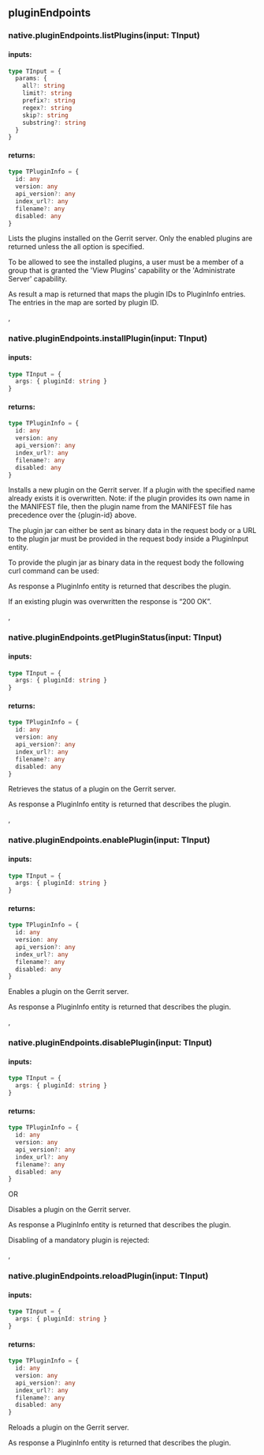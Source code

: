 ## pluginEndpoints

### native.pluginEndpoints.listPlugins(input: TInput)

#### inputs:

```typescript
type TInput = {
  params: {
    all?: string
    limit?: string
    prefix?: string
    regex?: string
    skip?: string
    substring?: string
  }
}
```

#### returns:

```typescript
type TPluginInfo = {
  id: any
  version: any
  api_version?: any
  index_url?: any
  filename?: any
  disabled: any
}
```

Lists the plugins installed on the Gerrit server. Only the enabled
plugins are returned unless the all option is specified.

To be allowed to see the installed plugins, a user must be a member of
a group that is granted the 'View Plugins' capability or the
'Administrate Server' capability.

As result a map is returned that maps the plugin IDs to
PluginInfo entries. The entries in the map are sorted
by plugin ID.

,

### native.pluginEndpoints.installPlugin(input: TInput)

#### inputs:

```typescript
type TInput = {
  args: { pluginId: string }
}
```

#### returns:

```typescript
type TPluginInfo = {
  id: any
  version: any
  api_version?: any
  index_url?: any
  filename?: any
  disabled: any
}
```

Installs a new plugin on the Gerrit server. If a plugin with the
specified name already exists it is overwritten. Note: if the plugin
provides its own name in the MANIFEST file, then the plugin name from
the MANIFEST file has precedence over the {plugin-id} above.

The plugin jar can either be sent as binary data in the request body
or a URL to the plugin jar must be provided in the request body inside
a PluginInput entity.

To provide the plugin jar as binary data in the request body the
following curl command can be used:

As response a PluginInfo entity is returned that
describes the plugin.

If an existing plugin was overwritten the response is “200 OK”.

,

### native.pluginEndpoints.getPluginStatus(input: TInput)

#### inputs:

```typescript
type TInput = {
  args: { pluginId: string }
}
```

#### returns:

```typescript
type TPluginInfo = {
  id: any
  version: any
  api_version?: any
  index_url?: any
  filename?: any
  disabled: any
}
```

Retrieves the status of a plugin on the Gerrit server.

As response a PluginInfo entity is returned that
describes the plugin.

,

### native.pluginEndpoints.enablePlugin(input: TInput)

#### inputs:

```typescript
type TInput = {
  args: { pluginId: string }
}
```

#### returns:

```typescript
type TPluginInfo = {
  id: any
  version: any
  api_version?: any
  index_url?: any
  filename?: any
  disabled: any
}
```

Enables a plugin on the Gerrit server.

As response a PluginInfo entity is returned that
describes the plugin.

,

### native.pluginEndpoints.disablePlugin(input: TInput)

#### inputs:

```typescript
type TInput = {
  args: { pluginId: string }
}
```

#### returns:

```typescript
type TPluginInfo = {
  id: any
  version: any
  api_version?: any
  index_url?: any
  filename?: any
  disabled: any
}
```

OR

Disables a plugin on the Gerrit server.

As response a PluginInfo entity is returned that
describes the plugin.

Disabling of a mandatory plugin
is rejected:

,

### native.pluginEndpoints.reloadPlugin(input: TInput)

#### inputs:

```typescript
type TInput = {
  args: { pluginId: string }
}
```

#### returns:

```typescript
type TPluginInfo = {
  id: any
  version: any
  api_version?: any
  index_url?: any
  filename?: any
  disabled: any
}
```

Reloads a plugin on the Gerrit server.

As response a PluginInfo entity is returned that
describes the plugin.
